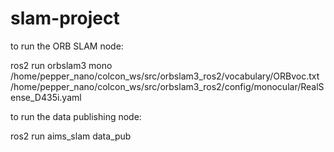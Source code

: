 # slam-project

to run the ORB SLAM node:

ros2 run orbslam3 mono /home/pepper_nano/colcon_ws/src/orbslam3_ros2/vocabulary/ORBvoc.txt /home/pepper_nano/colcon_ws/src/orbslam3_ros2/config/monocular/RealSense_D435i.yaml


to run the data publishing node:


ros2 run aims_slam data_pub
